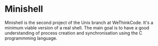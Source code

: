 # Minishell
Minishell is the second project of the Unix branch at WeThinkCode. It's a minimum viable version of a real shell. The main goal is to have a good understanding of process creation and synchronisation using the C programmming language.
